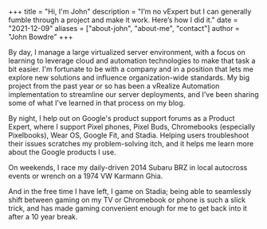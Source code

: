 +++
title = "Hi, I'm John"
description = "I’m no vExpert but I can generally fumble through a project and make it work. Here’s how I did it."
date = "2021-12-09"
aliases = ["about-john", "about-me", "contact"]
author = "John Bowdre"
+++

By day, I manage a large virtualized server environment, with a focus on learning to leverage cloud and automation technologies to make that task a bit easier. I'm fortunate to be with a company and in a position that lets me explore new solutions and influence organization-wide standards. My big project from the past year or so has been a vRealize Automation implementation to streamline our server deployments, and I've been sharing some of what I've learned in that process on my blog.

By night, I help out on Google's product support forums as a Product Expert, where I support Pixel phones, Pixel Buds, Chromebooks (especially Pixelbooks), Wear OS, Google Fit, and Stadia. Helping users troubleshoot their issues scratches my problem-solving itch, and it helps me learn more about the Google products I use.

On weekends, I race my daily-driven 2014 Subaru BRZ in local autocross events or wrench on a 1974 VW Karmann Ghia.

And in the free time I have left, I game on Stadia; being able to seamlessly shift between gaming on my TV or Chromebook or phone is such a slick trick, and has made gaming convenient enough for me to get back into it after a 10 year break.
